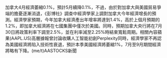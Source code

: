 加拿大4月經濟萎縮0.1%，預計5月續降0.1%，不過，由於對加拿大與美國貿易爭端的擔憂逐漸消退，《彭博社》調查中經濟學家上調對加拿大今年經濟增長的預測。經濟學家預期，今年加拿大經濟產出年增率將達到1.4%，高於上個月預期的1.2%，即加拿大經濟將在七國集團中僅次於美國。同時，預期加拿大央行將在7月30日將政策利率下調至2.5%，並在利率減至2.25%時結束寬鬆周期。相關內容蘋果(AAPL.US)高層據報曾討論收購人工智能初創Perplexity同時，經濟學家不再認為美國經濟將陷入技術性衰退，預計本季美國經濟將萎縮1%，7月至9月期間經濟將略有下降。(me/t)AASTOCKS新聞
